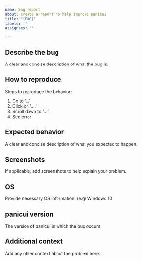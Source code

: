 ```yaml
---
name: Bug report
about: Create a report to help improve panicui
title: "[BUG]"
labels: ''
assignees: ''

---
```


## Describe the bug

A clear and concise description of what the bug is.

## How to reproduce

Steps to reproduce the behavior:
1. Go to '...'
2. Click on '....'
3. Scroll down to '....'
4. See error

## Expected behavior

A clear and concise description of what you expected to happen.

## Screenshots
If applicable, add screenshots to help explain your problem.

## OS
Provide necessary OS information. (e.g) Windows 10

## panicui version
The version of panicui in which the bug occurs.

## Additional context
Add any other context about the problem here.
